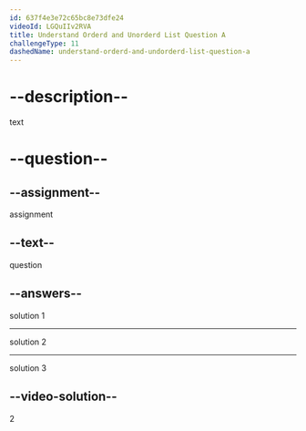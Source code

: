```yaml
---
id: 637f4e3e72c65bc8e73dfe24
videoId: LGQuIIv2RVA
title: Understand Orderd and Unorderd List Question A
challengeType: 11
dashedName: understand-orderd-and-undorderd-list-question-a
---
```

# --description--

text

# --question--

## --assignment--

assignment
    
## --text--

question

## --answers--

solution 1

---

solution 2

---

solution 3


## --video-solution--

2